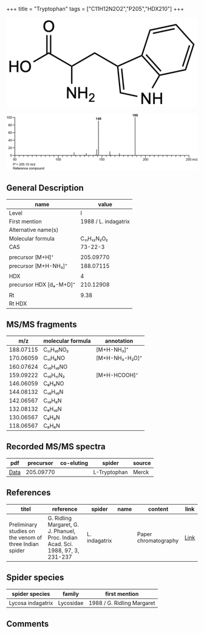 +++
title = "Tryptophan"
tags = ["C11H12N2O2","P205","HDX210"]
+++

![](/img/Tryptophan.png)

![](/img_MSMS/205_Tryptophan.png)

## General Description

| name                    | value                |
|-------------------------|----------------------|
| Level                   | I                    |
| First mention           | 1988 / L. indagatrix |
| Alternative name(s)     |                      |
| Molecular formula       | C₁₁H₁₂N₂O₂           |
| CAS                     | 73-22-3              |
|                         |                      |
| precursor [M+H]⁺        | 205.09770            |
| precursor [M+H-NH₃]⁺    | 188.07115            |
|                         |                      |
| HDX                     | 4                    |
| precursor HDX [d₄-M+D]⁺ | 210.12908            |
|                         |                      |
| Rt                      | 9.38                 |
| Rt HDX                  |                      |

## MS/MS fragments

| m/z       | molecular formula | annotation     |
|-----------|-------------------|----------------|
| 188.07115 | C₁₁H₁₀NO₂         | [M+H-NH₃]⁺     |
| 170.06059 | C₁₁H₈NO           | [M+H-NH₃-H₂O]⁺ |
| 160.07624 | C₁₀H₁₀NO          |                |
| 159.09222 | C₁₀H₁₁N₂          | [M+H-HCOOH]⁺   |
| 146.06059 | C₉H₈NO            |                |
| 144.08132 | C₁₀H₁₀N           |                |
| 142.06567 | C₁₀H₈N            |                |
| 132.08132 | C₉H₁₀N            |                |
| 130.06567 | C₉H₈N             |                |
| 118.06567 | C₈H₈N             |                |

## Recorded MS/MS spectra

| pdf                                  | precursor | co-eluting | spider       | source |
|--------------------------------------|-----------|------------|--------------|--------|
| [Data](/pdf/205_Tryptophan_9-38.pdf) | 205.09770 |            | L-Tryptophan | Merck  |

## References

| titel                                                                                                                                      | reference                                                                                     | spider   | name | content | link                                         |
|--------------------------------------------------------------------------------------------------------------------------------------------|-----------------------------------------------------------------------------------------------|----------|------|---------|----------------------------------------------|
| Preliminary studies on the venom of three Indian spider                                                                                    | G. Ridling Margaret, G. J. Phanuel, Proc. Indian Acad. Sci. 1988, 97, 3, 231-237 | L. indagatrix |      | Paper chromatography | [Link](https://www.ias.ac.in/article/fulltext/anml/097/03/0231-0237) |

## Spider species

| spider species    | family    | first mention              |
|-------------------|-----------|----------------------------|
| Lycosa indagatrix | Lycosidae | 1988 / G. Ridling Margaret |

## Comments